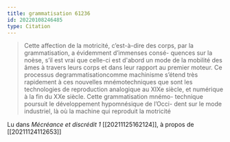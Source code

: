 ```yaml
---
title: grammatisation 61236
id: 20220108246485
type: Citation
---
```


> Cette affection de la motricité, c’est-à-dire des corps, par la grammatisation, a évidemment d’immenses consé- quences sur la noèse, s’il est vrai que celle-ci est d'abord un mode de la mobilité des âmes à travers leurs corps et dans leur rapport au premier moteur. Ce processus degrammatisationcomme machinisme s’étend très rapidement à ces nouvelles mnémotechniques que sont les technologies de reproduction analogique au XIXe siècle, et numérique à la fin du XXe siècle. Cette grammatisation mnémo- technique poursuit le développement hypomnésique de l’Occi- dent sur le mode industriel, là où la machine qui reproduit la motricité

Lu dans *Mécréance et discrédit 1* [[20211125162124]], à propos de [[20211124112653]]